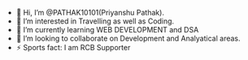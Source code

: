 - 👋 Hi, I’m @PATHAK10101(Priyanshu Pathak).
- 👀 I’m interested in Travelling as well as Coding.
- 🌱 I’m currently learning WEB DEVELOPMENT and DSA
- 💞️ I’m looking to collaborate on Development and Analyatical areas.
- ⚡ Sports fact: I am RCB Supporter

<!---
PATHAK10101/PATHAK10101 is a ✨ special ✨ repository because its `README.md` (this file) appears on your GitHub profile.
You can click the Preview link to take a look at your changes.
--->
